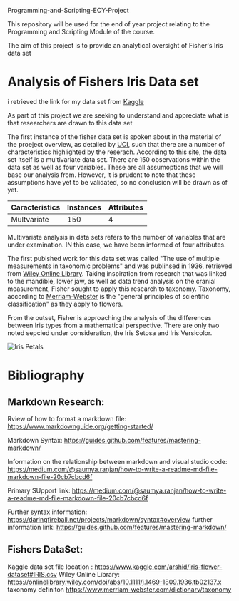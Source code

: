 Programming-and-Scripting-EOY-Project

This repository will be used for the end of year project relating to the Programming and Scripting Module of the course.

The aim of this project is to provide an analytical oversight of Fisher's Iris data set


# Analysis of Fishers Iris Data set

i retrieved the link for my data set from [Kaggle](https://www.kaggle.com/arshid/iris-flower-dataset#IRIS.csv "Kaggle")


As part of this project we are seeking to understand and appreciate what is that researchers are drawn to this data set


The first instance of the fisher data set is spoken about in the material of the proeject overview, as detailed by [UCI](http://archive.ics.uci.edu/ml/datasets/Iris "UCI"), such that there are a number of characteristics highlighted by the reserach. According to this site, the data set itself is a multivariate data set. There are 150 observations within the data set as well as four variables. These are all assumoptions that we will base our analysis from. However, it is prudent to note that these assumptions have yet to be validated, so no conclusion will be drawn as of yet. 


|Caracteristics| Instances| Attributes|
|--------------|----------|-----------|
|Multvariate   |    150   |     4      |

Multivariate analysis in data sets refers to the number of variables that are under examination. IN this case, we have been informed of four attributes. 

The first publshed work for this data set was called "The use of multiple measurements in taxonomic problems" and was publihsed in 1936, retrieved from [Wiley Online Library](https://onlinelibrary.wiley.com/doi/abs/10.1111/j.1469-1809.1936.tb02137.x "Wiley Online Library"). 
Taking inspiration from research that was linked to the mandible, lower jaw, as well as data trend analysis on the cranial measurement, Fisher sought to apply this research to taxonomy. Taxonomy, according to [Merriam-Webster](https://www.merriam-webster.com/dictionary/taxonomy "Merriam-Webster") is the "general principles of scientific classification" as they apply to flowers.

From the outset, Fisher is approaching the analysis of the differences between Iris types from a mathematical perspective. There are only two noted sepcied under consideration, the Iris Setosa and Iris Versicolor. 

![Iris Petals](https://www.google.com/search?q=iris+flowers+setosa+and+versicolor&tbm=isch&ved=2ahUKEwiz79b_-P7oAhU4QEEAHfZMCEAQ2-cCegQIABAA&oq=iris+flowers+setosa+and+versicolor&gs_lcp=CgNpbWcQAzoCCAA6BAgAEEM6BggAEAgQHjoECAAQGFDsN1ioWWCrWmgBcAB4AIABVogBmQmSAQIyM5gBAKABAaoBC2d3cy13aXotaW1n&sclient=img&ei=N7-hXvP3AriAhbIP9pmhgAQ&bih=770&biw=1368#imgrc=Q3reYN-7J8BkYM)















# Bibliography

## **Markdown Research**:

Rview of how to format a markdown file: https://www.markdownguide.org/getting-started/

Markdown Syntax: https://guides.github.com/features/mastering-markdown/

Information on the relationship between markdown and visual studio code: https://medium.com/@saumya.ranjan/how-to-write-a-readme-md-file-markdown-file-20cb7cbcd6f

Primary SUpport link: https://medium.com/@saumya.ranjan/how-to-write-a-readme-md-file-markdown-file-20cb7cbcd6f


Further syntax information: https://daringfireball.net/projects/markdown/syntax#overview
further information link: https://guides.github.com/features/mastering-markdown/


## **Fishers DataSet**: 

Kaggle data set file location : https://www.kaggle.com/arshid/iris-flower-dataset#IRIS.csv
Wiley Online Library: https://onlinelibrary.wiley.com/doi/abs/10.1111/j.1469-1809.1936.tb02137.x
taxonomy definiton https://www.merriam-webster.com/dictionary/taxonomy


